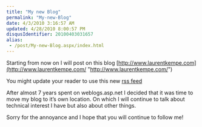 ```yaml
---
title: "My new Blog"
permalink: "My-new-Blog"
date: 4/3/2010 3:16:57 AM
updated: 4/28/2010 8:00:57 PM
disqusIdentifier: 20100403031657
alias:
 - /post/My-new-Blog.aspx/index.html
---
```

Starting from now on I will post on this blog [http://www.laurentkempe.com](http://www.laurentkempe.com/ "http://www.laurentkempe.com/")

You might update your reader to use this new [rss feed](http://feeds.feedburner.com/laurentkempe)
<!-- more -->

After almost 7 years spent on weblogs.asp.net I decided that it was time to move my blog to it’s own location. On which I will continue to talk about technical interest I have but also about other things.

Sorry for the annoyance and I hope that you will continue to follow me!
